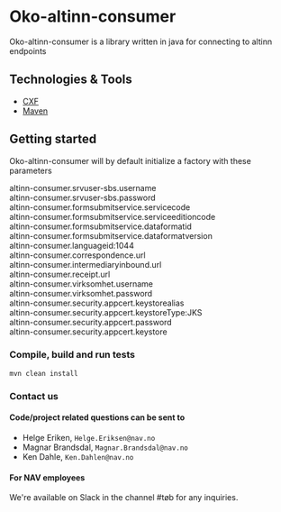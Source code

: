 # Oko-altinn-consumer

Oko-altinn-consumer is a library written in java for connecting to altinn endpoints

## Technologies & Tools

* [CXF](https://cxf.apache.org)
* [Maven](https://maven.apache.org/)

## Getting started
Oko-altinn-consumer will by default initialize a factory with these parameters

altinn-consumer.srvuser-sbs.username  
altinn-consumer.srvuser-sbs.password  
altinn-consumer.formsubmitservice.servicecode  
altinn-consumer.formsubmitservice.serviceeditioncode  
altinn-consumer.formsubmitservice.dataformatid  
altinn-consumer.formsubmitservice.dataformatversion  
altinn-consumer.languageid:1044  
altinn-consumer.correspondence.url  
altinn-consumer.intermediaryinbound.url  
altinn-consumer.receipt.url  
altinn-consumer.virksomhet.username  
altinn-consumer.virksomhet.password  
altinn-consumer.security.appcert.keystorealias  
altinn-consumer.security.appcert.keystoreType:JKS  
altinn-consumer.security.appcert.password  
altinn-consumer.security.appcert.keystore  

### Compile, build and run tests
`mvn clean install`

### Contact us
#### Code/project related questions can be sent to 
* Helge Eriken, `Helge.Eriksen@nav.no`
* Magnar Brandsdal, `Magnar.Brandsdal@nav.no`
* Ken Dahle, `Ken.Dahlen@nav.no`

#### For NAV employees
We're available on Slack in the channel #tøb for any inquiries.



